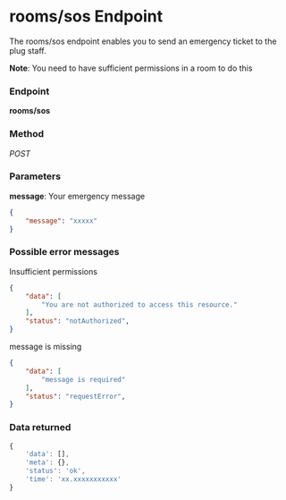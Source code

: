 # rooms/sos Endpoint

The rooms/sos endpoint enables you to send an emergency ticket to the plug staff.

**Note**: You need to have sufficient permissions in a room to do this

### Endpoint

**rooms/sos**

### Method

_POST_

### Parameters

**message**: Your emergency message 

```json
{
    "message": "xxxxx"
}
```

### Possible error messages

Insufficient permissions
```json
{
    "data": [
        "You are not authorized to access this resource."
    ],
    "status": "notAuthorized",
}
```

message is missing
```json
{
    "data": [
        "message is required"
    ],
    "status": "requestError",
}
```

### Data returned

```js
{
    'data': [],
    'meta': {},
    'status': 'ok',
    'time': 'xx.xxxxxxxxxxx'
}
```